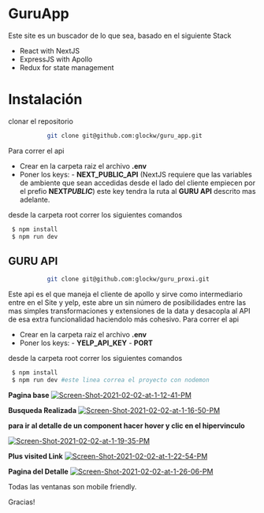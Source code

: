 # GuruApp

Este site es un buscador de lo que sea, basado en el siguiente Stack

- React with NextJS
- ExpressJS with Apollo
- Redux for state management

# Instalación

clonar el repositorio

```sh
           git clone git@github.com:glockw/guru_app.git
```

Para correr el api

- Crear en la carpeta raiz el archivo **.env**
- Poner los keys: - **NEXT_PUBLIC_API** (NextJS requiere que las variables de ambiente que sean accedidas desde el lado del cliente empiecen por el prefio **NEXT*PUBLIC***) este key tendra la ruta al **GURU API** descrito mas adelante.

desde la carpeta root correr los siguientes comandos

```sh
 $ npm install
 $ npm run dev
```

## GURU API

```sh
           git clone git@github.com:glockw/guru_proxi.git
```

Este api es el que maneja el cliente de apollo y sirve como intermediario entre en el Site y yelp, este abre un sin número de posibilidades entre las mas simples transformaciones y extensiones de la data y desacopla al API de esa extra funcionalidad haciendolo más cohesivo.
Para correr el api

- Crear en la carpeta raiz el archivo **.env**
- Poner los keys: - **YELP_API_KEY** - **PORT**

desde la carpeta root correr los siguientes comandos

```sh
 $ npm install
 $ npm run dev #este linea correa el proyecto con nodemon
```

**Pagina base**
<a href="https://ibb.co/fxnNgz8"><img src="https://i.ibb.co/1mdXgts/Screen-Shot-2021-02-02-at-1-12-41-PM.png" alt="Screen-Shot-2021-02-02-at-1-12-41-PM" ></a>

**Busqueda Realizada**
<a href="https://ibb.co/dj3d8Qf"><img src="https://i.ibb.co/6rp3j4y/Screen-Shot-2021-02-02-at-1-16-50-PM.png" alt="Screen-Shot-2021-02-02-at-1-16-50-PM" ></a>

**para ir al detalle de un component hacer hover
y clic en el hipervinculo**

<a href="https://ibb.co/mTYkRqd"><img src="https://i.ibb.co/g9XNrTQ/Screen-Shot-2021-02-02-at-1-19-35-PM.png" alt="Screen-Shot-2021-02-02-at-1-19-35-PM" ></a>

**Plus visited Link**
<a href="https://ibb.co/ypNPdxf"><img src="https://i.ibb.co/f9XFqT1/Screen-Shot-2021-02-02-at-1-22-54-PM.png" alt="Screen-Shot-2021-02-02-at-1-22-54-PM" ></a>

**Pagina del Detalle**
<a href="https://ibb.co/HT2zQMb"><img src="https://i.ibb.co/s9PwrDN/Screen-Shot-2021-02-02-at-1-26-06-PM.png" alt="Screen-Shot-2021-02-02-at-1-26-06-PM" ></a>

Todas las ventanas son mobile friendly. 

Gracias!